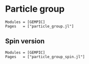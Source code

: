 # Particle group

```@autodocs
Modules = [GEMPIC]
Pages   = ["particle_group.jl"]
```

## Spin version

```@autodocs
Modules = [GEMPIC]
Pages   = ["particle_group_spin.jl"]
```
